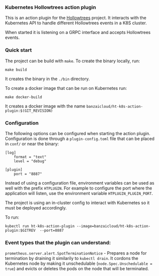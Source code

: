 ### Kubernetes Hollowtrees action plugin

This is an action plugin for the [Hollowtrees](https://github.com/banzaicloud/hollowtrees) project.
It interacts with the Kubernetes API to handle different Hollowtrees events in a K8S cluster. 

When started it is listening on a GRPC interface and accepts Hollowtrees events.

### Quick start

The project can be build with `make`. To create the binary locally, run:
```
make build
```
It creates the binary in the `./bin` directory.

To create a docker image that can be run on Kubernetes run:
```
make docker-build
```
It creates a docker image with the name `banzaicloud/ht-k8s-action-plugin:$(GIT_REVISION)`

### Configuration

The following options can be configured when starting the action plugin. Configuration is done through a `plugin-config.toml` file that can be placed in `conf/` or near the binary:

```
[log]
    format = "text"
    level = "debug"

[plugin]
    port = "8887"
```

Instead of using a configuration file, environment variables can be used as well with the prefix `HTPLUGIN`. For example to configure the port where the application will listen, use the environment variable `HTPLUGIN_PLUGIN_PORT`.

The project is using an in-cluster config to interact with Kubernetes so it must be deployed accordingly.

To run:
```
kubectl run ht-k8s-action-plugin --image=banzaicloud/ht-k8s-action-plugin:$GITREV  --port=8887
```

### Event types that the plugin can understand:

`prometheus.server.alert.SpotTerminationNotice` - Prepares a node for termination by draining it similarily to `kubectl drain`. It cordons the Kubernetes node by making it unschedulable (`node.Spec.Unschedulable = true`) and evicts or deletes the pods on the node that will be terminated.
